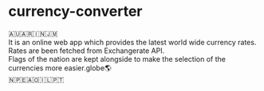 # currency-converter
🇦🇺🇦🇷🇮🇳🇯🇲\
It is an online web app which provides the latest world wide currency rates.\
Rates are been fetched from Exchangerate API.\
Flags of the nation are kept alongside to make the selection of the currencies more easier.globe🌎 \
🇳🇵🇪🇦🇴🇮🇱🇵🇹
